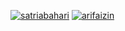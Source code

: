 [![satriabahari](https://circleci.com/github/satriabahari/MyExpert.svg?style=svg)](https://circleci.com/github/satriabahari/MyExpert)
[![arifaizin](https://circleci.com/gh/satriabahari/MyExpert.svg?style=svg)](https://circleci.com/gh/satriabahari/MyExpert)
